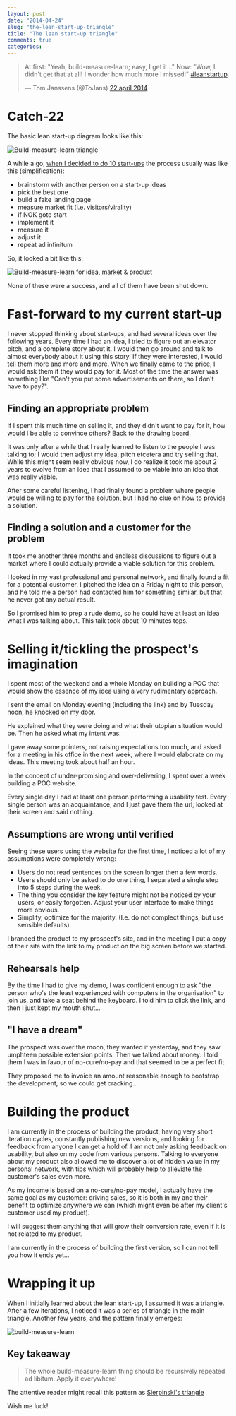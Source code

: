 ```yaml
---
layout: post
date: "2014-04-24"
slug: "the-lean-start-up-triangle"
title: "The lean start-up triangle"
comments: true
categories: 
---
```

<blockquote class="twitter-tweet" lang="nl"><p>At first: &quot;Yeah, build-measure-learn; easy, I get it...&quot;&#10;Now: &quot;Wow, I didn&#39;t get that at all! I wonder how much more I missed!&quot;&#10;<a href="https://twitter.com/search?q=%23leanstartup&amp;src=hash">#leanstartup</a></p>&mdash; Tom Janssens (@ToJans) <a href="https://twitter.com/ToJans/statuses/458496816850681856">22 april 2014</a></blockquote>
<script async src="//platform.twitter.com/widgets.js" charset="utf-8"></script>

# Catch-22

The basic lean start-up diagram looks like this:

![Build-measure-learn triangle](https://i.snag.gy/xg4LB.jpg)

A while a go, [when I decided to do 10 start-ups](https://tojans.me/blog/2012/02/28/project-%23startup10-learning-to-build-your-own-business/) 
the process usually was like this (simplification):

- brainstorm with another person on a start-up ideas
- pick the best one
- build a fake landing page
- measure market fit (i.e. visitors/virality)
- if NOK goto start
- implement it
- measure it
- adjust it
- repeat ad infinitum

So, it looked a bit like this:

![Build-measure-learn for idea, market &amp; product](https://i.snag.gy/nUUr7.jpg)

None of these were a success, and all of them have been shut down.

# Fast-forward to my current start-up

I never stopped thinking about start-ups, and had several ideas over the following years. Every time I had an idea, I tried to figure out an 
elevator pitch, and a complete story about it. I would then go around and talk to almost everybody about it using this story. If they were interested,
I would tell them more and more and more. When we finally came to the price, I would ask them if they would pay for it. Most of the time the answer was
something like "Can't you put some advertisements on there, so I don't have to pay?".

## Finding an appropriate problem

If I spent this much time on selling it, and they didn't want to pay for it, how would I be able to convince others? Back to the drawing board.

It was only after a while that I really learned to listen to the people I was talking to; I would then adjust my idea, pitch etcetera and try selling that.
While this might seem really obvious now, I do realize it took me about 2 years to evolve from an idea that I assumed to be viable into an idea that was 
really viable. 

After some careful listening, I had finally found a problem where people would be willing to pay for the solution, but I had no clue on how to 
provide a solution.

## Finding a solution and a customer for the problem

It took me another three months and endless discussions to figure out a market where I could actually provide a viable solution for this problem. 

I looked in my vast professional and personal network, and finally found a fit for a potential customer. I pitched the idea on a Friday night to this
person, and he told me a person had contacted him for something similar, but that he never got any actual result.

So I promised him to prep a rude demo, so he could have at least an idea what I was talking about. This talk took about 10 minutes tops.

# Selling it/tickling the prospect's imagination

I spent most of the weekend and a whole Monday on building a POC that would show the essence of my idea using a very rudimentary approach. 

I sent the email on Monday evening (including the link) and by Tuesday noon, he knocked on my door.

He explained what they were doing and what their utopian situation would be. Then he asked what my intent was. 

I gave away some pointers, not raising expectations too much, 
and asked for a meeting in his office in the next week, where I would elaborate on my ideas. This meeting took about half an hour. 

In the concept of under-promising and over-delivering, I spent over a week building a POC website. 

Every single day I had at least one person performing 
a usability test. Every single person was an acquaintance, and I just gave them the url, looked at their screen and said nothing.

## Assumptions are wrong until verified

Seeing these users using the website for the first time, I noticed a lot of my assumptions were completely wrong:

- Users do not read sentences on the screen longer then a few words.
- Users should only be asked to do one thing, I separated a single step into 5 steps during the week.
- The thing you consider the key feature might not be noticed by your users, or easily forgotten. Adjust your user interface to make things more obvious.
- Simplify, optimize for the majority. (I.e. do not complect things, but use sensible defaults).

I branded the product to my prospect's site, and in the meeting I put a copy of their site with the link to my product on the big screen before we started.

## Rehearsals help

By the time I had to give my demo, I was confident enough to ask "the person who's the least experienced with computers in the organisation" to join us, 
and take a seat behind the keyboard. I told him to click the link, and then I just kept my mouth shut...

## "I have a dream"

The prospect was over the moon, they wanted it yesterday, and they saw umphteen possible extension points. Then we talked about money: I told them I was
in favour of no-cure/no-pay and that seemed to be a perfect fit. 

They proposed me to invoice an amount reasonable enough to bootstrap the development, so we could get cracking...

# Building the product

I am currently in the process of building the product, having very short iteration cycles, constantly publishing new versions, and looking for feedback 
from anyone I can get a hold of. I am not only asking feedback on usability, but also on my code from various persons. Talking to everyone about my product
also allowed me to discover a lot of hidden value in my personal network, with tips which will probably help to alleviate the customer's sales even more.

As my income is based on a no-cure/no-pay model, I actually have the same goal as my customer: driving sales, so it is both in my and their benefit to
optimize anywhere we can (which might even be after my client's customer used my product). 

I will suggest them anything that will grow their conversion rate, even if it is not related to my product.

I am currently in the process of building the first version, so I can not tell you how it ends yet...

# Wrapping it up

When I initially learned about the lean start-up, I assumed it was a triangle. After a few iterations, I noticed it was a series of triangle in the main 
triangle. Another few years, and the pattern finally emerges:

![build-measure-learn](https://i.snag.gy/kGcvM.jpg)

## Key takeaway

> The whole build-measure-learn thing should be recursively repeated ad libitum. Apply it everywhere!

The attentive reader might recall this pattern as [Sierpinski's triangle](https://en.wikipedia.org/wiki/Sierpinski_triangle)

Wish me luck!
